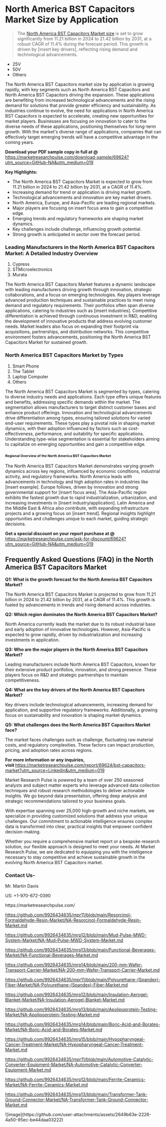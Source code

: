 <h1>North America BST Capacitors Market&nbsp;Size by Application</h1><blockquote><p>The <a href="https://marketresearchpulse.com/download-sample/69624?utm_source=GitHub-NA&amp;utm_medium=019">North America BST Capacitors Market size</a> is set to grow significantly from 11.21 billion in 2024 to 21.42 billion by 2031, at a robust CAGR of 11.4% during the forecast period. This growth is driven by [insert key drivers], reflecting rising demand and technological advancements.</p></blockquote><ul><li>25V<li> 50V<li> Others</li></ul><p>The North America BST Capacitors market size by application is growing rapidly, with key segments such as North America BST Capacitors and North America BST Capacitors driving the expansion. These applications are benefiting from increased technological advancements and the rising demand for solutions that provide greater efficiency and sustainability. As industries continue to evolve, the need for applications in North America BST Capacitors is expected to accelerate, creating new opportunities for market players. Businesses are focusing on innovation to cater to the diverse needs of these applications, positioning themselves for long-term growth. With the market's diverse range of applications, companies that can effectively target emerging trends will have a competitive advantage in the coming years.</p><p><strong>Download your PDF sample copy in full at @ </strong><a href="https://marketresearchpulse.com/download-sample/69624?utm_source=GitHub-NA&amp;utm_medium=019">https://marketresearchpulse.com/download-sample/69624?utm_source=GitHub-NA&amp;utm_medium=019</a></p><p><strong>Key Highlights: </strong></p><ul><li>The North America BST Capacitors Market is expected to grow from 11.21 billion in 2024 to 21.42 billion by 2031, at a CAGR of 11.4%.</li><li>Increasing demand for trend or application is driving market growth.</li><li>Technological advancements and innovation are key market drivers.</li><li>North America, Europe, and Asia-Pacific are leading regional markets.</li><li>Major players are focusing on insert focus area to gain a competitive edge.</li><li>Emerging trends and regulatory frameworks are shaping market dynamics.</li><li>Key challenges include challenge, influencing growth potential.</li><li>Strong growth is anticipated in sector over the forecast period.</li></ul><h3>Leading Manufacturers in the North America BST Capacitors Market: A Detailed Industry Overview</h3><ol><li>Cypress</li><li>STMicroelectronics</li><li>Murata</li></ol><div class="flex max-w-full flex-col flex-grow"><div class="min-h-8 text-message flex w-full flex-col items-end gap-2 whitespace-normal break-words [.text-message+&amp;]:mt-5" dir="auto" data-message-author-role="assistant" data-message-id="fd8432e4-4910-450d-b182-61b7bfb0a01f" data-message-model-slug="gpt-4o"><div class="flex w-full flex-col gap-1 empty:hidden first:pt-[3px]"><div class="markdown prose w-full break-words dark:prose-invert light"><p>The North America BST Capacitors Market features a dynamic landscape with leading manufacturers driving growth through innovation, strategic collaborations, and a focus on emerging technologies. Key players leverage advanced production techniques and sustainable practices to meet rising demand and regulatory requirements. Their portfolios often span diverse applications, catering to industries such as [insert industries]. Competitive differentiation is achieved through continuous investment in R&amp;D, enabling the development of innovative products that address evolving customer needs. Market leaders also focus on expanding their footprint via acquisitions, partnerships, and distribution networks. This competitive environment fosters advancements, positioning the North America BST Capacitors Market for sustained growth.</p></div></div></div></div><h3>North America BST Capacitors Market by Types</h3><ol><li>Smart Phone<li> The Tablet<li> Laptop Computer<li> Others</li></ol><div class="flex max-w-full flex-col flex-grow"><div class="min-h-8 text-message flex w-full flex-col items-end gap-2 whitespace-normal break-words [.text-message+&amp;]:mt-5" dir="auto" data-message-author-role="assistant" data-message-id="084470be-0bb7-4664-bddf-5156b4f41249" data-message-model-slug="gpt-4o-mini"><div class="flex w-full flex-col gap-1 empty:hidden first:pt-[3px]"><div class="markdown prose w-full break-words dark:prose-invert light"><p>The North America BST Capacitors Market is segmented by types, catering to diverse industry needs and applications. Each type offers unique features and benefits, addressing specific demands within the market. The segmentation allows manufacturers to target distinct customer bases and enhance product offerings. Innovation and technological advancements drive differentiation among types, ensuring tailored solutions for varied end-user requirements. These types play a pivotal role in shaping market dynamics, with their adoption influenced by factors such as cost-effectiveness, performance, and suitability for specific applications. Understanding type-wise segmentation is essential for stakeholders aiming to capitalize on emerging opportunities and gain a competitive edge.</p></div></div></div></div><h3><span style="font-size: 11px;">Regional Overview of the North America BST Capacitors Market</span></h3><div class="flex max-w-full flex-col flex-grow"><div class="min-h-8 text-message flex w-full flex-col items-end gap-2 whitespace-normal break-words [.text-message+&amp;]:mt-5" dir="auto" data-message-author-role="assistant" data-message-id="e9038762-ce64-4e30-91c9-9bd413514231" data-message-model-slug="gpt-4o-mini"><div class="flex w-full flex-col gap-1 empty:hidden first:pt-[3px]"><div class="markdown prose w-full break-words dark:prose-invert light"><p>The North America BST Capacitors Market demonstrates varying growth dynamics across key regions, influenced by economic conditions, industrial activity, and regulatory frameworks. North America leads with advancements in technology and high adoption rates in industries like [insert example]. Europe follows, driven by innovation and strong governmental support for [insert focus area]. The Asia-Pacific region exhibits the fastest growth due to rapid industrialization, urbanization, and increasing investments in [insert industry/application]. Latin America and the Middle East &amp; Africa also contribute, with expanding infrastructure projects and a growing focus on [insert trend]. Regional insights highlight opportunities and challenges unique to each market, guiding strategic decisions.</p></div></div></div></div><p><strong>Get a special discount on your report purchase at @ </strong><a href="https://marketresearchpulse.com/ask-for-discount/69624?utm_source=GitHub-NA&amp;utm_medium=019">https://marketresearchpulse.com/ask-for-discount/69624?utm_source=GitHub-NA&amp;utm_medium=019</a></p><h2>Frequently Asked Questions (FAQ) in the North America BST Capacitors Market</h2><p><strong>Q1: What is the growth forecast for the North America BST Capacitors Market?</strong></p><p>The North America BST Capacitors Market is projected to grow from 11.21 billion in 2024 to 21.42 billion by 2031, at a CAGR of 11.4%. This growth is fueled by advancements in trends and rising demand across industries.</p><p><strong>Q2: Which region dominates the North America BST Capacitors Market?</strong></p><p>North America currently leads the market due to its robust industrial base and early adoption of innovative technologies. However, Asia-Pacific is expected to grow rapidly, driven by industrialization and increasing investments in application.</p><p><strong>Q3: Who are the major players in the North America BST Capacitors Market?</strong></p><p>Leading manufacturers include North America BST Capacitors, known for their extensive product portfolios, innovation, and strong presence. These players focus on R&amp;D and strategic partnerships to maintain competitiveness.</p><p><strong>Q4: What are the key drivers of the North America BST Capacitors Market?</strong></p><p>Key drivers include technological advancements, increasing demand for application, and supportive regulatory frameworks. Additionally, a growing focus on sustainability and innovation is shaping market dynamics.</p><p><strong>Q5: What challenges does the North America BST Capacitors Market face?</strong></p><p>The market faces challenges such as challenge, fluctuating raw material costs, and regulatory complexities. These factors can impact production, pricing, and adoption rates across regions.</p><p><strong>For more information or any inquiries, visit&nbsp;</strong><a href="https://marketresearchpulse.com/report/69624/bst-capacitors-market?utm_source=Linkedin&utm_medium=019">https://marketresearchpulse.com/report/69624/bst-capacitors-market?utm_source=Linkedin&utm_medium=019</a></p><p>Market Research Pulse is powered by a team of over 250 seasoned analysts and subject matter experts who leverage advanced data collection techniques and robust research methodologies to deliver actionable insights. We go beyond data presentation, offering deep analysis and strategic recommendations tailored to your business goals.</p><p>With expertise spanning over 25,000 high-growth and niche markets, we specialize in providing customized solutions that address your unique challenges. Our commitment to actionable intelligence ensures complex data is transformed into clear, practical insights that empower confident decision-making.</p><p>Whether you require a comprehensive market report or a bespoke research solution, our flexible approach is designed to meet your needs. At Market Research Pulse, we are dedicated to equipping you with the intelligence necessary to stay competitive and achieve sustainable growth in the evolving North America BST Capacitors market.</p><h3><strong>Contact Us-</strong></h3><p>Mr. Martin Davis</p><p>US: +1-970-672-0390</p><p>https://marketresearchpulse.com/</p><p><a href="https://github.com/9926434635/mpr11/blob/main/Resorcinol-Formaldehyde-Resin-Market/NA-Resorcinol-Formaldehyde-Resin-Market.md">https://github.com/9926434635/mpr11/blob/main/Resorcinol-Formaldehyde-Resin-Market/NA-Resorcinol-Formaldehyde-Resin-Market.md</a></p><p><a href="https://github.com/9926434635/mrp12/blob/main/Mud-Pulse-MWD-System-Market/NA-Mud-Pulse-MWD-System-Market.md">https://github.com/9926434635/mrp12/blob/main/Mud-Pulse-MWD-System-Market/NA-Mud-Pulse-MWD-System-Market.md</a></p><p><a href="https://github.com/9926434635/mrp13/blob/main/Functional-Beverages-Market/NA-Functional-Beverages-Market.md">https://github.com/9926434635/mrp13/blob/main/Functional-Beverages-Market/NA-Functional-Beverages-Market.md</a></p><p><a href="https://github.com/9926434635/mrp14/blob/main/200-mm-Wafer-Transport-Carrier-Market/NA-200-mm-Wafer-Transport-Carrier-Market.md">https://github.com/9926434635/mrp14/blob/main/200-mm-Wafer-Transport-Carrier-Market/NA-200-mm-Wafer-Transport-Carrier-Market.md</a></p><p><a href="https://github.com/9926434635/mpr11/blob/main/Polyurethane-(Spandex)-Fiber-Market/NA-Polyurethane-(Spandex)-Fiber-Market.md">https://github.com/9926434635/mpr11/blob/main/Polyurethane-(Spandex)-Fiber-Market/NA-Polyurethane-(Spandex)-Fiber-Market.md</a></p><p><a href="https://github.com/9926434635/mrp12/blob/main/Insulation-Aerogel-Blanket-Market/NA-Insulation-Aerogel-Blanket-Market.md">https://github.com/9926434635/mrp12/blob/main/Insulation-Aerogel-Blanket-Market/NA-Insulation-Aerogel-Blanket-Market.md</a></p><p><a href="https://github.com/9926434635/mrp13/blob/main/Apolipoprotein-Testing-Market/NA-Apolipoprotein-Testing-Market.md">https://github.com/9926434635/mrp13/blob/main/Apolipoprotein-Testing-Market/NA-Apolipoprotein-Testing-Market.md</a></p><p><a href="https://github.com/9926434635/mrp14/blob/main/Boric-Acid-and-Borates-Market/NA-Boric-Acid-and-Borates-Market.md">https://github.com/9926434635/mrp14/blob/main/Boric-Acid-and-Borates-Market/NA-Boric-Acid-and-Borates-Market.md</a></p><p><a href="https://github.com/9926434635/mrp15/blob/main/Hypopharyngeal-Cancer-Treatment-Market/NA-Hypopharyngeal-Cancer-Treatment-Market.md">https://github.com/9926434635/mrp15/blob/main/Hypopharyngeal-Cancer-Treatment-Market/NA-Hypopharyngeal-Cancer-Treatment-Market.md</a></p><p><a href="https://github.com/9926434635/mpr11/blob/main/Automotive-Catalytic-Converter-Equipment-Market/NA-Automotive-Catalytic-Converter-Equipment-Market.md">https://github.com/9926434635/mpr11/blob/main/Automotive-Catalytic-Converter-Equipment-Market/NA-Automotive-Catalytic-Converter-Equipment-Market.md</a></p><p><a href="https://github.com/9926434635/mrp12/blob/main/Ferrite-Ceramics-Market/NA-Ferrite-Ceramics-Market.md">https://github.com/9926434635/mrp12/blob/main/Ferrite-Ceramics-Market/NA-Ferrite-Ceramics-Market.md</a></p><p><a href="https://github.com/9926434635/mrp13/blob/main/Transformer-Tank-Ground-Connector-Market/NA-Transformer-Tank-Ground-Connector-Market.md">https://github.com/9926434635/mrp13/blob/main/Transformer-Tank-Ground-Connector-Market/NA-Transformer-Tank-Ground-Connector-Market.md</a></p>
![image](https://github.com/user-attachments/assets/2649b63e-2226-4a50-95ec-be44daa03222)

